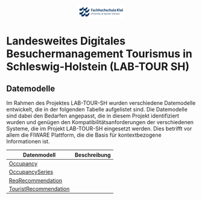 <p align="middle" float="left">
  <img src="resources/fh-kiel.png" width="25%" />
</p>

# Landesweites Digitales Besuchermanagement Tourismus in Schleswig-Holstein (LAB-TOUR SH)

## Datemodelle

Im Rahmen des Projektes LAB-TOUR-SH wurden verschiedene Datemodelle entwickelt, die in der folgenden Tabelle aufgelistet sind. Die Datemodelle sind dabei den Bedarfen angepasst, die in diesem Projekt identifiziert wurden und genügen den Kompatibilitätsanforderungen der verschiedenen Systeme, die im Projekt LAB-TOUR-SH eingesetzt werden. Dies betrifft vor allem die FIWARE Plattform, die die Basis für kontextbezogene Informationen ist.

|Datenmodell|Beschreibung|
|---|---|
|[Occupancy](https://github.com/cam-fg/lab-tour-sh-doc/tree/main/models/Occupancy)||
|[OccupancySeries](https://github.com/cam-fg/lab-tour-sh-doc/tree/main/models/OccupancySeries)||
|[ReqRecommendation](https://github.com/cam-fg/lab-tour-sh-doc/tree/main/models/ReqRecommendation)||
|[TouristRecommendation](https://github.com/cam-fg/lab-tour-sh-doc/tree/main/models/TouristRecommendation)||